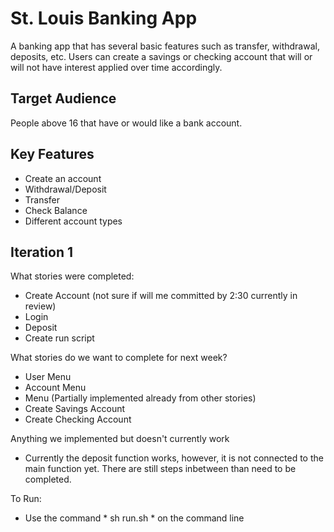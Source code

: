 # St. Louis Banking App

A banking app that has several basic features such as transfer, withdrawal, deposits, etc. Users can create a savings or checking account that will or will not have interest applied over time accordingly.
	
## Target Audience

People above 16 that have or would like a bank account.

## Key Features

* Create an account
* Withdrawal/Deposit
* Transfer
* Check Balance
* Different account types

## Iteration 1

What stories were completed:
- Create Account (not sure if will me committed by 2:30 currently in review)
- Login
- Deposit
- Create run script

What stories do we want to complete for next week?
- User Menu
- Account Menu
- Menu (Partially implemented already from other stories)
- Create Savings Account
- Create Checking Account

Anything we implemented but doesn't currently work
- Currently the deposit function works, however, it is not connected to the main function yet. There are still steps inbetween than need to be completed.

To Run:
- Use the command * sh run.sh * on the command line


